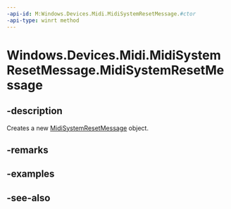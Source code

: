 ----api-id: M:Windows.Devices.Midi.MidiSystemResetMessage.#ctor
-api-type: winrt method
---<!-- Method syntaxpublic MidiSystemResetMessage()--># Windows.Devices.Midi.MidiSystemResetMessage.MidiSystemResetMessage## -descriptionCreates a new [MidiSystemResetMessage](midisystemresetmessage.md) object.## -remarks## -examples## -see-also